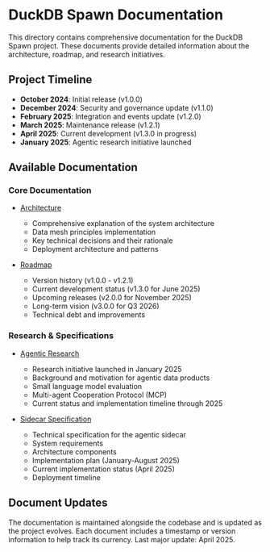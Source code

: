 # DuckDB Spawn Documentation

This directory contains comprehensive documentation for the DuckDB Spawn project. These documents provide detailed information about the architecture, roadmap, and research initiatives.

## Project Timeline

- **October 2024**: Initial release (v1.0.0)
- **December 2024**: Security and governance update (v1.1.0)
- **February 2025**: Integration and events update (v1.2.0)
- **March 2025**: Maintenance release (v1.2.1)
- **April 2025**: Current development (v1.3.0 in progress)
- **January 2025**: Agentic research initiative launched

## Available Documentation

### Core Documentation

- [Architecture](ARCHITECTURE.md)
  - Comprehensive explanation of the system architecture
  - Data mesh principles implementation
  - Key technical decisions and their rationale
  - Deployment architecture and patterns

- [Roadmap](ROADMAP.md)
  - Version history (v1.0.0 - v1.2.1)
  - Current development status (v1.3.0 for June 2025)
  - Upcoming releases (v2.0.0 for November 2025)
  - Long-term vision (v3.0.0 for Q3 2026)
  - Technical debt and improvements

### Research & Specifications

- [Agentic Research](AGENTIC_RESEARCH.md)
  - Research initiative launched in January 2025
  - Background and motivation for agentic data products
  - Small language model evaluation
  - Multi-agent Cooperation Protocol (MCP)
  - Current status and implementation timeline through 2025

- [Sidecar Specification](SIDECAR_SPEC.md)
  - Technical specification for the agentic sidecar
  - System requirements
  - Architecture components
  - Implementation plan (January-August 2025)
  - Current implementation status (April 2025)
  - Deployment timeline

## Document Updates

The documentation is maintained alongside the codebase and is updated as the project evolves. Each document includes a timestamp or version information to help track its currency. Last major update: April 2025. 